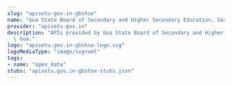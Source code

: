 ```yaml
---
slug: "apisetu-gov-in-gbshse"
name: "Goa State Board of Secondary and Higher Secondary Education, Goa"
provider: "apisetu.gov.in"
description: "APIs provided by Goa State Board of Secondary and Higher Secondary Education,\
  \ Goa."
logo: "apisetu.gov.in-gbshse-logo.svg"
logoMediaType: "image/svg+xml"
tags:
- name: "open_data"
stubs: "apisetu.gov.in-gbshse-stubs.json"
---
```

